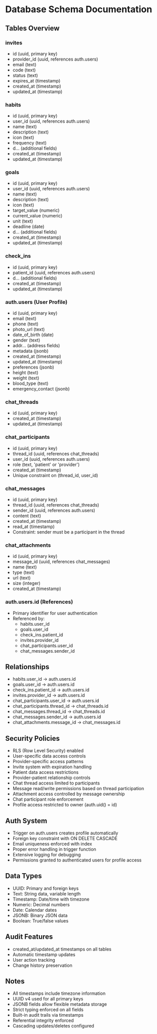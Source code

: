 # Database Schema Documentation

## Tables Overview

### invites
- id (uuid, primary key)
- provider_id (uuid, references auth.users)
- email (text)
- code (text)
- status (text)
- expires_at (timestamp)
- created_at (timestamp)
- updated_at (timestamp)

### habits
- id (uuid, primary key)
- user_id (uuid, references auth.users)
- name (text)
- description (text)
- icon (text)
- frequency (text)
- d... (additional fields)
- created_at (timestamp)
- updated_at (timestamp)

### goals
- id (uuid, primary key)
- user_id (uuid, references auth.users)
- name (text)
- description (text)
- icon (text)
- target_value (numeric)
- current_value (numeric)
- unit (text)
- deadline (date)
- d... (additional fields)
- created_at (timestamp)
- updated_at (timestamp)

### check_ins
- id (uuid, primary key)
- patient_id (uuid, references auth.users)
- d... (additional fields)
- created_at (timestamp)
- updated_at (timestamp)

### auth.users (User Profile)
- id (uuid, primary key)
- email (text)
- phone (text)
- photo_url (text)
- date_of_birth (date)
- gender (text)
- addr... (address fields)
- metadata (jsonb)
- created_at (timestamp)
- updated_at (timestamp)
- preferences (jsonb)
- height (text)
- weight (text)
- blood_type (text)
- emergency_contact (jsonb)

### chat_threads
- id (uuid, primary key)
- created_at (timestamp)
- updated_at (timestamp)

### chat_participants
- id (uuid, primary key)
- thread_id (uuid, references chat_threads)
- user_id (uuid, references auth.users)
- role (text, 'patient' or 'provider')
- created_at (timestamp)
- Unique constraint on (thread_id, user_id)

### chat_messages
- id (uuid, primary key)
- thread_id (uuid, references chat_threads)
- sender_id (uuid, references auth.users)
- content (text)
- created_at (timestamp)
- read_at (timestamp)
- Constraint: sender must be a participant in the thread

### chat_attachments
- id (uuid, primary key)
- message_id (uuid, references chat_messages)
- name (text)
- type (text)
- url (text)
- size (integer)
- created_at (timestamp)

### auth.users.id (References)
- Primary identifier for user authentication
- Referenced by:
  - habits.user_id
  - goals.user_id
  - check_ins.patient_id
  - invites.provider_id
  - chat_participants.user_id
  - chat_messages.sender_id

## Relationships
- habits.user_id -> auth.users.id
- goals.user_id -> auth.users.id
- check_ins.patient_id -> auth.users.id
- invites.provider_id -> auth.users.id
- chat_participants.user_id -> auth.users.id
- chat_participants.thread_id -> chat_threads.id
- chat_messages.thread_id -> chat_threads.id
- chat_messages.sender_id -> auth.users.id
- chat_attachments.message_id -> chat_messages.id

## Security Policies
- RLS (Row Level Security) enabled
- User-specific data access controls
- Provider-specific access patterns
- Invite system with expiration handling
- Patient data access restrictions
- Provider-patient relationship controls
- Chat thread access limited to participants
- Message read/write permissions based on thread participation
- Attachment access controlled by message ownership
- Chat participant role enforcement
- Profile access restricted to owner (auth.uid() = id)

## Auth System
- Trigger on auth.users creates profile automatically
- Foreign key constraint with ON DELETE CASCADE
- Email uniqueness enforced with index
- Proper error handling in trigger function
- Extensive logging for debugging
- Permissions granted to authenticated users for profile access

## Data Types
- UUID: Primary and foreign keys
- Text: String data, variable length
- Timestamp: Date/time with timezone
- Numeric: Decimal numbers
- Date: Calendar dates
- JSONB: Binary JSON data
- Boolean: True/false values

## Audit Features
- created_at/updated_at timestamps on all tables
- Automatic timestamp updates
- User action tracking
- Change history preservation

## Notes
- All timestamps include timezone information
- UUID v4 used for all primary keys
- JSONB fields allow flexible metadata storage
- Strict typing enforced on all fields
- Built-in audit trails via timestamps
- Referential integrity enforced
- Cascading updates/deletes configured

